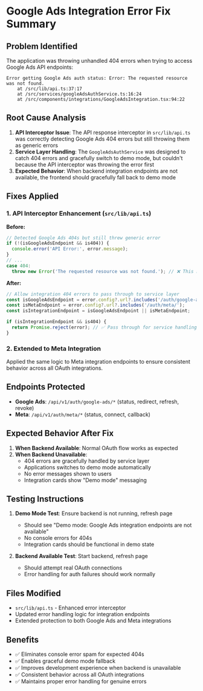 # Google Ads Integration Error Fix Summary

## Problem Identified
The application was throwing unhandled 404 errors when trying to access Google Ads API endpoints:
```
Error getting Google Ads auth status: Error: The requested resource was not found.
    at /src/lib/api.ts:37:17
    at /src/services/googleAdsAuthService.ts:16:24
    at /src/components/integrations/GoogleAdsIntegration.tsx:94:22
```

## Root Cause Analysis
1. **API Interceptor Issue**: The API response interceptor in `src/lib/api.ts` was correctly detecting Google Ads 404 errors but still throwing them as generic errors
2. **Service Layer Handling**: The `GoogleAdsAuthService` was designed to catch 404 errors and gracefully switch to demo mode, but couldn't because the API interceptor was throwing the error first
3. **Expected Behavior**: When backend integration endpoints are not available, the frontend should gracefully fall back to demo mode

## Fixes Applied

### 1. API Interceptor Enhancement (`src/lib/api.ts`)
**Before:**
```javascript
// Detected Google Ads 404s but still threw generic error
if (!(isGoogleAdsEndpoint && is404)) {
  console.error('API Error:', error.message);
}
// ...
case 404:
  throw new Error('The requested resource was not found.'); // ❌ This blocked service handling
```

**After:**
```javascript
// Allow integration 404 errors to pass through to service layer
const isGoogleAdsEndpoint = error.config?.url?.includes('/auth/google-ads/');
const isMetaEndpoint = error.config?.url?.includes('/auth/meta/');
const isIntegrationEndpoint = isGoogleAdsEndpoint || isMetaEndpoint;

if (isIntegrationEndpoint && is404) {
  return Promise.reject(error); // ✅ Pass through for service handling
}
```

### 2. Extended to Meta Integration
Applied the same logic to Meta integration endpoints to ensure consistent behavior across all OAuth integrations.

## Endpoints Protected
- **Google Ads**: `/api/v1/auth/google-ads/*` (status, redirect, refresh, revoke)
- **Meta**: `/api/v1/auth/meta/*` (status, connect, callback)

## Expected Behavior After Fix
1. **When Backend Available**: Normal OAuth flow works as expected
2. **When Backend Unavailable**: 
   - 404 errors are gracefully handled by service layer
   - Applications switches to demo mode automatically
   - No error messages shown to users
   - Integration cards show "Demo mode" messaging

## Testing Instructions
1. **Demo Mode Test**: Ensure backend is not running, refresh page
   - Should see "Demo mode: Google Ads integration endpoints are not available" 
   - No console errors for 404s
   - Integration cards should be functional in demo state

2. **Backend Available Test**: Start backend, refresh page
   - Should attempt real OAuth connections
   - Error handling for auth failures should work normally

## Files Modified
- `src/lib/api.ts` - Enhanced error interceptor
- Updated error handling logic for integration endpoints
- Extended protection to both Google Ads and Meta integrations

## Benefits
- ✅ Eliminates console error spam for expected 404s
- ✅ Enables graceful demo mode fallback
- ✅ Improves development experience when backend is unavailable
- ✅ Consistent behavior across all OAuth integrations
- ✅ Maintains proper error handling for genuine errors
